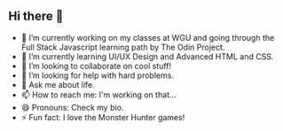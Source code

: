 ## Hi there 👋

<!--
**kennn1510/kennn1510** is a ✨ _special_ ✨ repository because its `README.md` (this file) appears on your GitHub profile.

Here are some ideas to get you started:
-->
- 🔭 I’m currently working on my classes at WGU and going through the Full Stack Javascript learning path by The Odin Project.
- 🌱 I’m currently learning UI/UX Design and Advanced HTML and CSS.
- 👯 I’m looking to collaborate on cool stuff!
- 🤔 I’m looking for help with hard problems.
- 💬 Ask me about life.
- 📫 How to reach me: I'm working on that...
- 😄 Pronouns: Check my bio.
- ⚡ Fun fact: I love the Monster Hunter games! 

